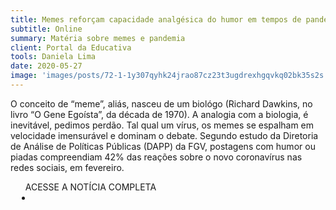 ```yaml
---
title: Memes reforçam capacidade analgésica do humor em tempos de pandemia
subtitle: Online
summary: Matéria sobre memes e pandemia
client: Portal da Educativa
tools: Daniela Lima
date: 2020-05-27
image: 'images/posts/72-1-1y307qyhk24jrao87cz23t3ugdrexhgqvkq02bk35s2s.png'
---
```


O conceito de “meme”, aliás, nasceu de um biológo (Richard Dawkins, no livro “O Gene Egoísta”, da década de 1970). A analogia com a biologia, é inevitável, pedimos perdão. Tal qual um vírus, os memes se espalham em velocidade imensurável e dominam o debate. Segundo estudo da Diretoria de Análise de Políticas Públicas (DAPP) da FGV, postagens com humor ou piadas compreendiam 42% das reações sobre o novo coronavírus nas redes sociais, em fevereiro.

<div class="post__share"><ul class="share__list list-reset">ACESSE A NOTÍCIA COMPLETA<li class="share__item" style="margin-left: 10px"><a class="share__link share__facebook" style="background: #fa5657" href="http://www.portaldaeducativa.ms.gov.br/memes-reforcam-capacidade-analgesica-do-humor-em-tempos-de-pandemia/" 
onclick=window.open(this.href, 'pop-up', 'left=20,top=20,width=500,height=500,toolbar=1,resizable=0'); return false;" title="Link" rel="nofollow"><i class="fa-solid fa-link"></i></a></li></ul></div>
<!-- <div class="gallery-box"><div class="gallery"><img src="/clipping/images/example-1.jpg" loading="lazy" alt="Project"><img src="/clipping/images/example-2.jpg" loading="lazy" alt="Project"></div><em>Gallery / <a href="https://www.freepik.com/" target="_blank">Freepic</a></em></div> -->